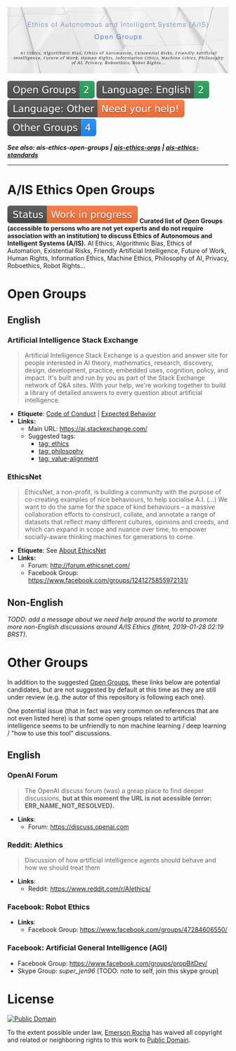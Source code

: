 ![Banner: Open Groups to discuss to Ethics of Autonomous and Intelligent Systems (A/IS)](banner.png)

[![Open Groups](badges/open-groups.svg)](#open-groups) [![English](badges/open-groups-english.svg)](#english)  [![English](badges/open-groups-non-english.svg)](#non-english) [![Other Groups](badges/other-groups.svg)](#other-groups)

_**See also:
ais-ethics-open-groups |
[ais-ethics-orgs](https://github.com/fititnt/ais-ethics-orgs) |
[ais-ethics-standards](https://github.com/fititnt/ais-ethics-standards)**_

---

# A/IS Ethics Open Groups
![Work in Progress](badges/status-work-in-progress.svg) **Curated list of _Open_ Groups (accessible to persons who
are not yet experts and do not require association with an institution) to
discuss Ethics of Autonomous and Intelligent Systems (A/IS).** AI Ethics,
Algorithmic Bias, Ethics of Automation, Existential Risks, Friendly Artificial
Intelligence, Future of Work, Human Rights, Information Ethics, Machine Ethics,
Philosophy of AI, Privacy, Roboethics, Robot Rights...

# Open Groups

## English

### Artificial Intelligence Stack Exchange

> Artificial Intelligence Stack Exchange is a question and answer site for
people interested in AI theory, mathematics, research, discovery, design,
development, practice, embedded uses, cognition, policy, and impact. It's
built and run by you as part of the Stack Exchange network of Q&A sites. With
your help, we're working together to build a library of detailed answers to
every question about artificial intelligence.

- **Etiquete**: [Code of Conduct](https://ai.stackexchange.com/conduct) \| [Expected Behavior](https://ai.stackexchange.com/help/behavior)
- **Links:**
  - Main URL: <https://ai.stackexchange.com/>
  - Suggested tags:
    - [tag: ethics](https://ai.stackexchange.com/questions/tagged/ethics)
    - [tag: philosophy](https://ai.stackexchange.com/questions/tagged/philosophy)
    - [tag: value-alignment](https://ai.stackexchange.com/questions/tagged/value-alignment)

### EthicsNet

> EthicsNet, a non-profit, is building a community with the purpose of
co-creating examples of nice behaviours, to help socialise A.I. (...)
We want to do the same for the space of kind behaviours – a massive
collaboration efforts to construct, collate, and annotate a range of datasets
that reflect many different cultures, opinions and creeds, and which can expand
in scope and nuance over time, to empower socially-aware thinking machines for
generations to come.

- **Etiquete**: See [About EthicsNet](https://www.ethicsnet.com/about/)
- **Links:**
  - Forum: <http://forum.ethicsnet.com/>
  - Facebook Group: <https://www.facebook.com/groups/1241275855972131/>

## Non-English

_TODO: add a message about we need help around the world to promote more
non-English discussions around A/IS Ethics (fititnt, 2019-01-28 02:19 BRST)._

# Other Groups

In addition to the suggested [Open Groups](#open-groups), these links below are
potential candidates, but are not suggested by default at this time as they are
still under review (e.g. the autor of this repository is following each one).

One potential issue (that in fact was very common on references that are not
even listed here) is that some open groups related to artificial intelligence
seems to be unfriendly to non machine learning / deep learning / "how to use
this tool" discussions.

## English

### OpenAI Forum
> The OpenAI discuss forum (was) a greap place to find deeper discussions, **but
at this moment the URL is not acessible (error: ERR_NAME_NOT_RESOLVED).**

- **Links**:
  - Forum: <https://discuss.openai.com>

### Reddit: AIethics
> Discussion of how artificial intelligence agents should behave and how we
should treat them

- **Links**:
  - Reddit: <https://www.reddit.com/r/AIethics/>

### Facebook: Robot Ethics
- **Links**:
  - Facebook Group: <https://www.facebook.com/groups/47284606550/>

### Facebook: Artificial General Intelligence (AGI)
- Facebook Group: <https://www.facebook.com/groups/propBitDev/>
- Skype Group: _super_jen96_ [TODO: note to self, join this skype group]

<!--
https://www.facebook.com/groups/1241275855972131/

http://forum.ethicsnet.com/
-->

<!--
https://www.facebook.com/groups/1911980305724523/

https://www.facebook.com/groups/strongartificialintelligence/ (Group description is not very friendly, see )
-->

<!--
https://www.facebook.com/groups/propBitDev/?ref=gysj
->

<!--
Links that (for Now) will not be included

>>> Strong Artificial Intelligence (Facebook Group)
    URL: https://www.facebook.com/groups/strongartificialintelligence/
    Reason: the description of the group says:
            "A.I. critics are not allowed here and will be eliminated from
             this group. Discussing whether creating super intelligent
             machines is ethical or not is a profound waste of time."

-->

# License

[![Public Domain](https://i.creativecommons.org/p/zero/1.0/88x31.png)](UNLICENSE)

To the extent possible under law, [Emerson Rocha](https://github.com/fititnt)
has waived all copyright and related or neighboring rights to this work to
[Public Domain](UNLICENSE).